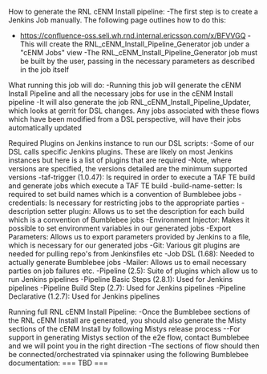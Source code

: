 How to generate the RNL cENM Install pipeline:
-The first step is to create a Jenkins Job manually. The following page outlines how to do this:
  - https://confluence-oss.seli.wh.rnd.internal.ericsson.com/x/BFVVGQ
-This will create the RNL_cENM_Install_Pipeline_Generator job under a "cENM Jobs" view
-The RNL_cENM_Install_Pipeline_Generator job must be built by the user, passing in the necessary parameters as described in the job itself

What running this job will do:
-Running this job will generate the cENM Install Pipeline and all the necessary jobs for use in the cENM Install pipeline
-It will also generate the job RNL_cENM_Install_Pipeline_Updater, which looks at gerrit for DSL changes. Any jobs associated with these flows which have been modified from a DSL perspective, will have their jobs automatically updated

Required Plugins on Jenkins instance to run our DSL scripts:
-Some of our DSL calls specific Jenkins plugins. These are likely on most Jenkins instances but here is a list of plugins that are required
-Note, where versions are specified, the versions detailed are the minimum supported versions
  -taf-trigger (1.0.47): Is required in order to execute a TAF TE build and generate jobs which execute a TAF TE build
  -build-name-setter: Is required to set build names which is a convention of Bumblebee jobs
  -credentials: Is necessary for restricting jobs to the appropriate parties
  -description setter plugin: Allows us to set the description for each build which is a convention of Bumblebee jobs
  -Environment Injector: Makes it possible to set environment variables in our generated jobs
  -Export Parameters: Allows us to export parameters provided by Jenkins to a file, which is necessary for our generated jobs
  -Git: Various git plugins are needed for pulling repo's from Jenkinsfiles etc
  -Job DSL (1.68): Needed to actually generate Bumblebee jobs
  -Mailer: Allows us to email necessary parties on job failures etc.
  -Pipeline (2.5): Suite of plugins which allow us to run Jenkins pipelines
  -Pipeline Basic Steps (2.8.1): Used for Jenkins pipelines
  -Pipeline Build Step (2.7): Used for Jenkins pipelines
  -Pipeline Declarative (1.2.7): Used for Jenkins pipelines

Running full RNL cENM Install Pipeline:
-Once the Bumblebee sections of the RNL cENM Install are generated, you should also generate the Misty sections of the cENM Install by following Mistys release process
--For support in generating Mistys section of the e2e flow, contact Bumblebee and we will point you in the right direction
-The sections of flow should then be connected/orchestrated via spinnaker using the following Bumblebee documentation: === TBD ===
